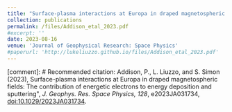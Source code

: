 ```yaml
---
title: "Surface-plasma interactions at Europa in draped magnetospheric fields: The contribution of energetic electrons to energy deposition and sputtering"
collection: publications
permalink: /files/Addison_etal_2023.pdf
#excerpt: ''
date: 2023-08-16
venue: 'Journal of Geophysical Research: Space Physics'
#paperurl: 'http://lukeliuzzo.github.io/files/Addison_etal_2023.pdf'
---
```


[comment]: # Recommended citation: Addison, P., L. Liuzzo, and S. Simon (2023), Surface-plasma interactions at Europa in draped magnetospheric fields: The contribution of energetic electrons to energy deposition and sputtering", <i>J. Geophys. Res. Space Physics, 128</i>, e2023JA031734, [doi:10.1029/2023JA031734](https://doi.org/10.1029/2023JA031734).
